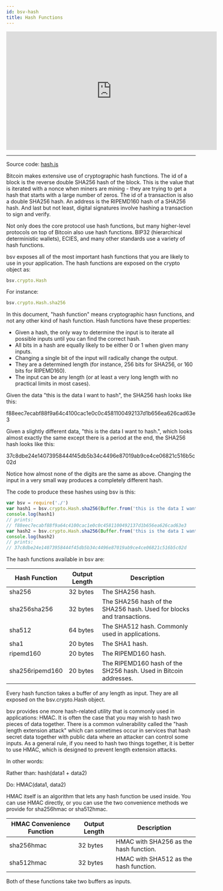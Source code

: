 ```yaml
---
id: bsv-hash
title: Hash Functions
---
```


<iframe width="560" height="315" src="https://www.youtube.com/embed/Oviz0k3OHNU" frameborder="0" allow="accelerometer; autoplay; encrypted-media; gyroscope; picture-in-picture" allowfullscreen></iframe>

---------------------

Source code: [hash.js](https://github.com/moneybutton/bsv/blob/master/lib/crypto/hash.js)

Bitcoin makes extensive use of cryptographic hash functions. The id of a block
is the reverse double SHA256 hash of the block. This is the value that is
iterated with a nonce when miners are mining - they are trying to get a hash
that starts with a large number of zeros. The id of a transaction is also a
double SHA256 hash. An address is the RIPEMD160 hash of a SHA256 hash. And last
but not least, digital signatures involve hashing a transaction to sign and
verify.

Not only does the core protocol use hash functions, but many higher-level
protocols on top of Bitcoin also use hash functions. BIP32 (hierarchical
deterministic wallets), ECIES, and many other standards use a variety of hash
functions.

bsv exposes all of the most important hash functions that you are likely to use
in your application. The hash functions are exposed on the crypto object as:

```javascript
bsv.crypto.Hash
```

For instance:

```javascript
bsv.crypto.Hash.sha256
```

In this document, "hash function" means cryptographic hasn functions, and not
any other kind of hash function. Hash functions have these properties:

* Given a hash, the only way to determine the input is to iterate all possible inputs until you can find the correct hash.
* All bits in a hash are equally likely to be either 0 or 1 when given many inputs.
* Changing a single bit of the input will radically change the output.
* They are a determined length (for instance, 256 bits for SHA256, or 160 bits for RIPEMD160).
* The input can be any length (or at least a very long length with no practical limits in most cases).

Given the data "this is the data I want to hash", the SHA256 hash looks like this:

f88eec7ecabf88f9a64c4100cac1e0c0c4581100492137d1b656ea626cad63e3

Given a slightly different data, "this is the data I want to hash.", which looks
almost exactly the same except there is a period at the end, the SHA256 hash
looks like this:

37c8dbe24e14073958444f45db5b34c4496e87019ab9ce4ce06821c516b5c02d

Notice how almost none of the digits are the same as above. Changing the input
in a very small way produces a completely different hash.

The code to produce these hashes using bsv is this:

```javascript
var bsv = require('./')
var hash1 = bsv.crypto.Hash.sha256(Buffer.from('this is the data I want to hash')).toString('hex')
console.log(hash1)
// prints:
// f88eec7ecabf88f9a64c4100cac1e0c0c4581100492137d1b656ea626cad63e3
var hash2 = bsv.crypto.Hash.sha256(Buffer.from('this is the data I want to hash.')).toString('hex')
console.log(hash2)
// prints:
// 37c8dbe24e14073958444f45db5b34c4496e87019ab9ce4ce06821c516b5c02d
```

The hash functions available in bsv are:

| Hash Function   | Output Length | Description                                                           |
|-----------------|---------------|-----------------------------------------------------------------------|
| sha256          | 32 bytes      | The SHA256 hash.                                                      |
| sha256sha256    | 32 bytes      | The SHA256 hash of the SHA256 hash. Used for blocks and transactions. |
| sha512          | 64 bytes      | The SHA512 hash. Commonly used in applications.                       |
| sha1            | 20 bytes      | The SHA1 hash.                                                        |
| ripemd160       | 20 bytes      | The RIPEMD160 hash.                                                   |
| sha256ripemd160 | 20 bytes      | The RIPEMD160 hash of the SH256 hash. Used in Bitcoin addresses.      |

Every hash function takes a buffer of any length as input. They are all exposed
on the bsv.crypto.Hash object.

bsv provides one more hash-related utility that is commonly used in
applications: HMAC. It is often the case that you may wish to hash two pieces of
data together. There is a common vulnerability called the "hash length extension
attack" which can sometimes occur in services that hash secret data together
with public data where an attacker can control some inputs. As a general rule,
if you need to hash two things together, it is better to use HMAC, which is
designed to prevent length extension attacks.

In other words:

Rather than: hash(data1 + data2)

Do: HMAC(data1, data2)

HMAC itself is an algorithm that lets any hash function be used inside. You can
use HMAC directly, or you can use the two convenience methods we provide for
sha256hmac or sha512hmac.

| HMAC Convenience Function | Output Length | Description                            |
|---------------------------|---------------|----------------------------------------|
| sha256hmac                | 32 bytes      | HMAC with SHA256 as the hash function. |
| sha512hmac                | 32 bytes      | HMAC with SHA512 as the hash function. |

Both of these functions take two buffers as inputs.
